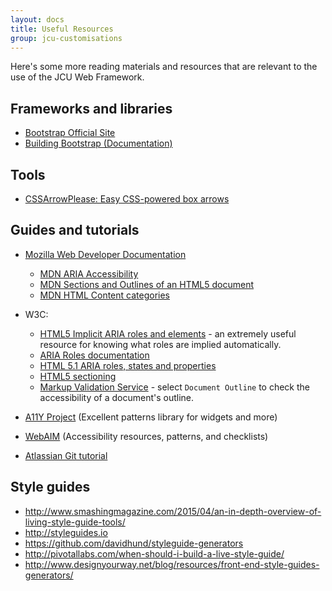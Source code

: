 ```yaml
---
layout: docs
title: Useful Resources
group: jcu-customisations
---
```


Here's some more reading materials and resources that are relevant to the use of
the JCU Web Framework.

## Frameworks and libraries

* [Bootstrap Official Site](http://getbootstrap.com)
* [Building Bootstrap (Documentation)](http://v4-alpha.getbootstrap.com/getting-started/build-tools/)

## Tools

* [CSSArrowPlease: Easy CSS-powered box arrows](http://cssarrowplease.com/)

## Guides and tutorials

* [Mozilla Web Developer Documentation](https://developer.mozilla.org/en-US/docs)

  * [MDN ARIA Accessibility](https://developer.mozilla.org/en-US/docs/Web/Accessibility/ARIA)
  * [MDN Sections and Outlines of an HTML5 document](https://developer.mozilla.org/enS/docs/Web/Guide/HTML/Sections_and_Outlines_of_an_HTML5_document)
  * [MDN HTML Content categories](https://developer.mozilla.org/en-US/docs/Web/Guide/HTML/Content_categories)

* W3C:

  * [HTML5 Implicit ARIA roles and elements](http://www.w3.org/TR/html5/dom.html#aria-usage-note)
    \- an extremely useful resource for knowing what roles are implied automatically.
  * [ARIA Roles documentation](http://www.w3.org/TR/wai-aria/roles)
  * [HTML 5.1 ARIA roles, states and properties](http://www.w3.org/html/wg/drafts/html/master/single-page.html#allowed-aria-roles,-states-and-properties)
  * [HTML5 sectioning](http://www.w3.org/TR/html5/sections.html)
  * [Markup Validation Service](https://validator.w3.org/) - select `Document
    Outline` to check the accessibility of a document's outline.

* [A11Y Project](http://a11yproject.com/) (Excellent patterns library for
  widgets and more)

* [WebAIM](http://webaim.org/) (Accessibility resources, patterns, and
  checklists)

* [Atlassian Git tutorial](https://www.atlassian.com/git/tutorials/)

## Style guides

* <http://www.smashingmagazine.com/2015/04/an-in-depth-overview-of-living-style-guide-tools/>
* <http://styleguides.io>
* <https://github.com/davidhund/styleguide-generators>
* <http://pivotallabs.com/when-should-i-build-a-live-style-guide/>
* <http://www.designyourway.net/blog/resources/front-end-style-guides-generators/>

